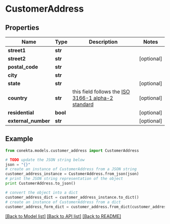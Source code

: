 # CustomerAddress


## Properties
Name | Type | Description | Notes
------------ | ------------- | ------------- | -------------
**street1** | **str** |  | 
**street2** | **str** |  | [optional] 
**postal_code** | **str** |  | 
**city** | **str** |  | 
**state** | **str** |  | [optional] 
**country** | **str** | this field follows the [ISO 3166-1 alpha-2 standard](https://en.wikipedia.org/wiki/ISO_3166-1_alpha-2) | [optional] 
**residential** | **bool** |  | [optional] 
**external_number** | **str** |  | [optional] 

## Example

```python
from conekta.models.customer_address import CustomerAddress

# TODO update the JSON string below
json = "{}"
# create an instance of CustomerAddress from a JSON string
customer_address_instance = CustomerAddress.from_json(json)
# print the JSON string representation of the object
print CustomerAddress.to_json()

# convert the object into a dict
customer_address_dict = customer_address_instance.to_dict()
# create an instance of CustomerAddress from a dict
customer_address_form_dict = customer_address.from_dict(customer_address_dict)
```
[[Back to Model list]](../README.md#documentation-for-models) [[Back to API list]](../README.md#documentation-for-api-endpoints) [[Back to README]](../README.md)


